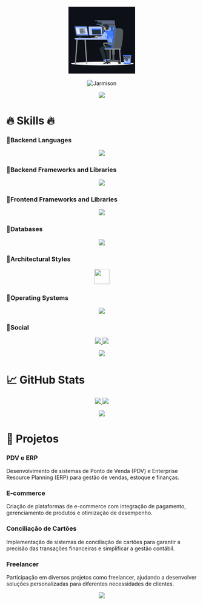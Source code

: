 <p align="center"><img src="animation.gif" width="35%"></p>

<div align="center">
  <img src="https://readme-typing-svg.herokuapp.com?font=Kaushan+Script&size=40&duration=3500&color=447FF7&background=FFFFFF00&center=true&vCenter=true&width=650&height=55&lines=Olá!+Eu+sou+Jarmison+Paiva+%F0%9F%91%8B%F0%9F%8F%BB;Sou+Desenvolvedor+Pleno+%F0%9F%A7%91%F0%9F%8F%BB%E2%80%8D%F0%9F%92%BB;possuo+2%2B+anos+de+experiência+%F0%9F%93%88;como+FullStack+Developer+%E2%9A%99%EF%B8%8F" alt="Jarmison">
</div>

<p align="center">
<img src="https://user-images.githubusercontent.com/73097560/115834477-dbab4500-a447-11eb-908a-139a6edaec5c.gif">             
<br>

# 🔥 Skills 🔥

### 🔹Backend Languages

<p align="center">
    <a href="https://www.java.com" target="_blank"> <img src="https://skills.thijs.gg/icons?i=java,python,js,typescript" height="40" /> </a>
</p>

### 🔹Backend Frameworks and Libraries

<p align="center">
    <a href="https://spring.io/projects/spring-framework" target="_blank"> <img src="https://skills.thijs.gg/icons?i=maven,gradle,hibernate,spring,nodejs" height="40" /> </a>
</p>

### 🔹Frontend Frameworks and Libraries

<p align="center">
    <a href="" target="_blank"> <img src="https://skills.thijs.gg/icons?i=vue,angular,next,html,css,bootstrap,jquery" height="40" /> </a>
</p>

### 🔹Databases

<p align="center">
    <a href="https://www.mysql.com/" target="_blank"> <img src="https://skills.thijs.gg/icons?i=mongo,sqlite,mysql,postgres" height="40" /> </a>
</p>

### 🔹Architectural Styles

<p align="center">
    <a href="https://docs.microsoft.com/en-us/azure/architecture/best-practices/api-design" target="_blank"> <img src="https://icon-library.com/images/rest-api-icon/rest-api-icon-8.jpg" height="40" width="40" /> </a>
</p>

### 🔹Operating Systems

<p align="center">
    <a href="https://grpc.io/" target="_blank"> <img src="https://skills.thijs.gg/icons?i=linux" height="40" /> </a>
</p>

### 🔹Social

<p align="center">
    <a href="https://www.linkedin.com/in/jarmison-paiva" target="_blank"> <img src="https://skills.thijs.gg/icons?i=linkedin" height="40" /> </a>
    <a href="https://github.com/WebSh4dow" target="_blank"> <img src="https://skills.thijs.gg/icons?i=github" height="40" /> </a>
</p>

<p align="center">
<img src="https://user-images.githubusercontent.com/73097560/115834477-dbab4500-a447-11eb-908a-139a6edaec5c.gif">             
<br>

# 📈 GitHub Stats

<p align="center">
  <a href="https://github.com/WebSh4dow">
    <img src="https://github-readme-stats.vercel.app/api?username=WebSh4dow&show_icons=true&theme=github_dark&hide_border=true" />
    <img src="https://github-readme-streak-stats.herokuapp.com/?user=WebSh4dow&theme=github-dark-blue&hide_border=true" />
  </a>
</p>

<p align="center">
<img src="https://user-images.githubusercontent.com/73097560/115834477-dbab4500-a447-11eb-908a-139a6edaec5c.gif">             
<br>

# 💼 Projetos

### PDV e ERP

Desenvolvimento de sistemas de Ponto de Venda (PDV) e Enterprise Resource Planning (ERP) para gestão de vendas, estoque e finanças.

### E-commerce

Criação de plataformas de e-commerce com integração de pagamento, gerenciamento de produtos e otimização de desempenho.

### Conciliação de Cartões

Implementação de sistemas de conciliação de cartões para garantir a precisão das transações financeiras e simplificar a gestão contábil.

### Freelancer

Participação em diversos projetos como freelancer, ajudando a desenvolver soluções personalizadas para diferentes necessidades de clientes.

<p align="center">
<img src="https://user-images.githubusercontent.com/73097560/115834477-dbab4500-a447-11eb-908a-139a6edaec5c.gif">             
<br>
</div>
